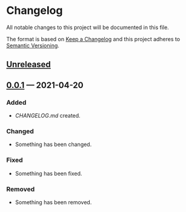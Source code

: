 # Changelog

All notable changes to this project will be documented in this file.

The format is based on [Keep a Changelog](http://keepachangelog.com)
and this project adheres to [Semantic Versioning](http://semver.org/spec/v2.0.0.html).


## [Unreleased]

## [0.0.1] — 2021-04-20
### Added
- _CHANGELOG.md_ created.
### Changed
- Something has been changed.
### Fixed
- Something has been fixed.
### Removed
- Something has been removed.


[0.0.1]: https://github.com/rinconj/clj-clapps/compare/0.0.0...0.0.1
[Unreleased]: https://github.com/rinconj/clj-clapps/compare/0.0.1...HEAD
